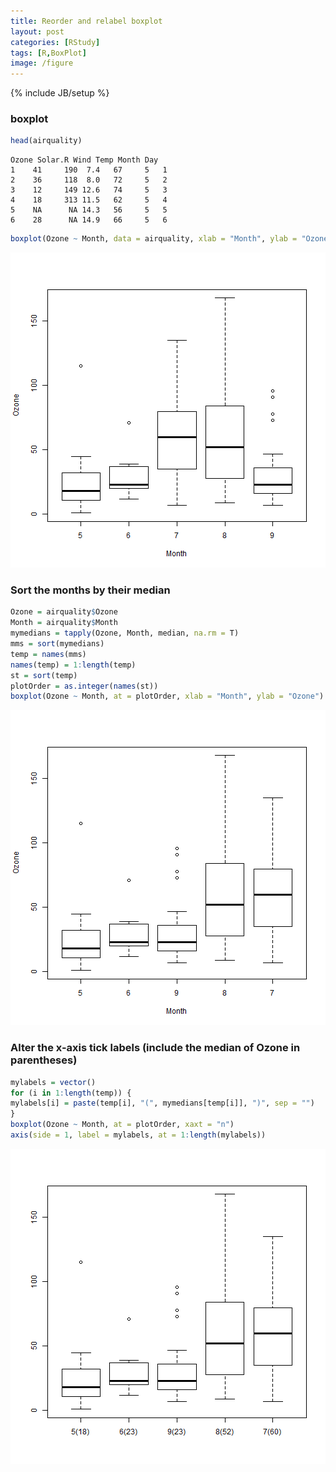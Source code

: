```yaml
---
title: Reorder and relabel boxplot
layout: post
categories: [RStudy]
tags: [R,BoxPlot]
image: /figure
---
```

{% include JB/setup %}

### boxplot


```r
head(airquality)
```

```
Ozone Solar.R Wind Temp Month Day
1    41     190  7.4   67     5   1
2    36     118  8.0   72     5   2
3    12     149 12.6   74     5   3
4    18     313 11.5   62     5   4
5    NA      NA 14.3   56     5   5
6    28      NA 14.9   66     5   6
```

```r
boxplot(Ozone ~ Month, data = airquality, xlab = "Month", ylab = "Ozone")
```

![plot of chunk reoder-relabel-1](/figure/reoder-relabel-1.png)


### Sort the months by their median


```r
Ozone = airquality$Ozone
Month = airquality$Month
mymedians = tapply(Ozone, Month, median, na.rm = T)
mms = sort(mymedians)
temp = names(mms)
names(temp) = 1:length(temp)
st = sort(temp)
plotOrder = as.integer(names(st))
boxplot(Ozone ~ Month, at = plotOrder, xlab = "Month", ylab = "Ozone")
```

![plot of chunk reoder-relabel-2](/figure/reoder-relabel-2.png)


### Alter the x-axis tick labels (include the median of Ozone in parentheses)


```r
mylabels = vector()
for (i in 1:length(temp)) {
mylabels[i] = paste(temp[i], "(", mymedians[temp[i]], ")", sep = "")
}
boxplot(Ozone ~ Month, at = plotOrder, xaxt = "n")
axis(side = 1, label = mylabels, at = 1:length(mylabels))
```

![plot of chunk reoder-relabel-3](/figure/reoder-relabel-3.png)

